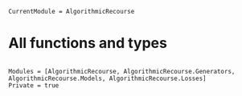 ```@meta
CurrentModule = AlgorithmicRecourse 
```

# All functions and types

```@index
```

```@autodocs
Modules = [AlgorithmicRecourse, AlgorithmicRecourse.Generators, AlgorithmicRecourse.Models, AlgorithmicRecourse.Losses]
Private = true
```